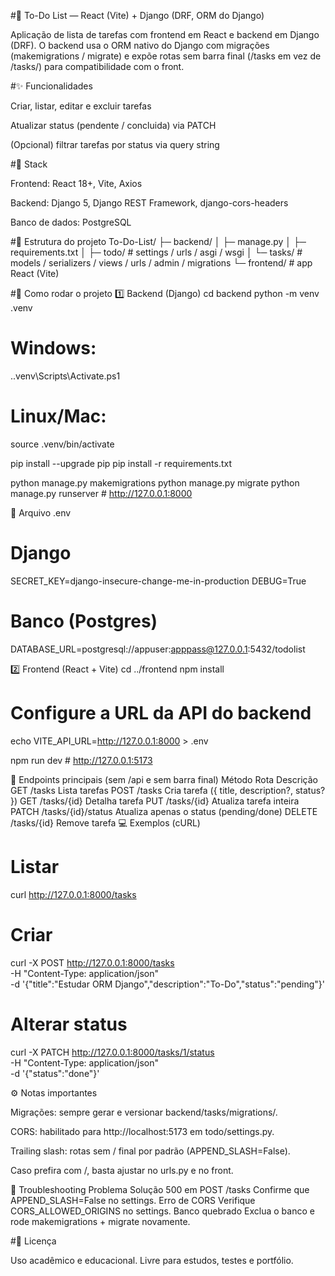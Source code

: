#📝 To-Do List — React (Vite) + Django (DRF, ORM do Django)

Aplicação de lista de tarefas com frontend em React e backend em Django (DRF).
O backend usa o ORM nativo do Django com migrações (makemigrations / migrate) e expõe rotas sem barra final (/tasks em vez de /tasks/) para compatibilidade com o front.

#✨ Funcionalidades

Criar, listar, editar e excluir tarefas

Atualizar status (pendente / concluida) via PATCH

(Opcional) filtrar tarefas por status via query string

#🧱 Stack

Frontend: React 18+, Vite, Axios

Backend: Django 5, Django REST Framework, django-cors-headers

Banco de dados: PostgreSQL

#📁 Estrutura do projeto
To-Do-List/
├─ backend/
│  ├─ manage.py
│  ├─ requirements.txt
│  ├─ todo/            # settings / urls / asgi / wsgi
│  └─ tasks/           # models / serializers / views / urls / admin / migrations
└─ frontend/           # app React (Vite)

#🚀 Como rodar o projeto
1️⃣ Backend (Django)
cd backend
python -m venv .venv
# Windows:
.\.venv\Scripts\Activate.ps1
# Linux/Mac:
source .venv/bin/activate

pip install --upgrade pip
pip install -r requirements.txt

python manage.py makemigrations
python manage.py migrate
python manage.py runserver  # http://127.0.0.1:8000

📄 Arquivo .env
# Django
SECRET_KEY=django-insecure-change-me-in-production
DEBUG=True

# Banco (Postgres)
DATABASE_URL=postgresql://appuser:apppass@127.0.0.1:5432/todolist

2️⃣ Frontend (React + Vite)
cd ../frontend
npm install

# Configure a URL da API do backend
echo VITE_API_URL=http://127.0.0.1:8000 > .env

npm run dev  # http://127.0.0.1:5173

🔌 Endpoints principais (sem /api e sem barra final)
Método	Rota	Descrição
GET	/tasks	Lista tarefas
POST	/tasks	Cria tarefa ({ title, description?, status? })
GET	/tasks/{id}	Detalha tarefa
PUT	/tasks/{id}	Atualiza tarefa inteira
PATCH	/tasks/{id}/status	Atualiza apenas o status (pending/done)
DELETE	/tasks/{id}	Remove tarefa
💻 Exemplos (cURL)
# Listar
curl http://127.0.0.1:8000/tasks

# Criar
curl -X POST http://127.0.0.1:8000/tasks \
  -H "Content-Type: application/json" \
  -d '{"title":"Estudar ORM Django","description":"To-Do","status":"pending"}'

# Alterar status
curl -X PATCH http://127.0.0.1:8000/tasks/1/status \
  -H "Content-Type: application/json" \
  -d '{"status":"done"}'

⚙️ Notas importantes

Migrações: sempre gerar e versionar backend/tasks/migrations/.

CORS: habilitado para http://localhost:5173 em todo/settings.py.

Trailing slash: rotas sem / final por padrão (APPEND_SLASH=False).

Caso prefira com /, basta ajustar no urls.py e no front.

🧪 Troubleshooting
Problema	Solução
500 em POST /tasks	Confirme que APPEND_SLASH=False no settings.
Erro de CORS	Verifique CORS_ALLOWED_ORIGINS no settings.
Banco quebrado	Exclua o banco e rode makemigrations + migrate novamente.

#📄 Licença

Uso acadêmico e educacional. Livre para estudos, testes e portfólio.